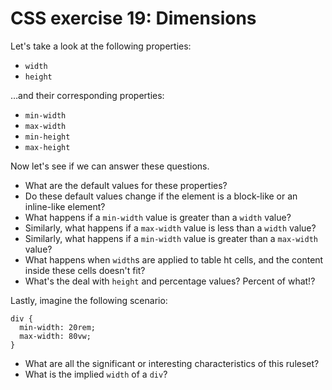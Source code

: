  # CSS exercise 19: Dimensions

Let's take a look at the following properties:

- `width`
- `height`

…and their corresponding properties:

- `min-width`
- `max-width`
- `min-height`
- `max-height`

Now let's see if we can answer these questions.

- What are the default values for these properties?
- Do these default values change if the element is a block-like or an inline-like element?
- What happens if a `min-width` value is greater than a `width` value?
- Similarly, what happens if a `max-width` value is less than a `width` value?
- Similarly, what happens if a `min-width` value is greater than a `max-width` value?
- What happens when `width`s are applied to table ht cells, and the content inside these cells doesn't fit?
- What's the deal with `height` and percentage values? Percent of what!?

Lastly, imagine the following scenario:

```
div {
  min-width: 20rem;
  max-width: 80vw;
}
```

- What are all the significant or interesting characteristics of this ruleset?
- What is the implied `width` of a `div`?
